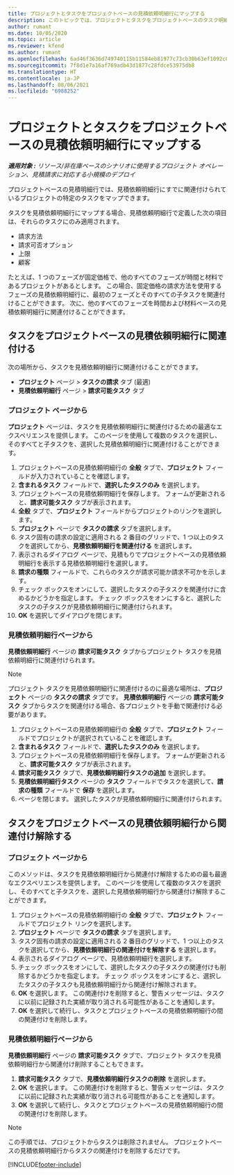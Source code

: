 ```yaml
---
title: プロジェクトとタスクをプロジェクトベースの見積依頼明細行にマップする
description: このトピックでは、プロジェクトとタスクをプロジェクトベースのタスク明細行にマップする方法について説明します。
author: rumant
ms.date: 10/05/2020
ms.topic: article
ms.reviewer: kfend
ms.author: rumant
ms.openlocfilehash: 6ad46f3636d749740115b11584eb81977c73cb30b63ef1092c0c2aac97cbc647
ms.sourcegitcommit: 7f8d1e7a16af769adb43d1877c28fdce53975db8
ms.translationtype: HT
ms.contentlocale: ja-JP
ms.lasthandoff: 08/06/2021
ms.locfileid: "6988252"
---
```

# <a name="map-projects-and-tasks-to-a-project-based-quote-line"></a>プロジェクトとタスクをプロジェクトベースの見積依頼明細行にマップする

_**適用対象 :** リソース/非在庫ベースのシナリオに使用するプロジェクト オペレーション、見積請求に対応する小規模のデプロイ_

プロジェクトベースの見積明細行では、見積依頼明細行にすでに関連付けられているプロジェクトの特定のタスクをマップできます。

タスクを見積依頼明細行にマップする場合、見積依頼明細行で定義した次の項目は、それらのタスクにのみ適用されます。

- 請求方法
- 請求可否オプション
- 上限
- 顧客

たとえば、1 つのフェーズが固定価格で、他のすべてのフェーズが時間と材料であるプロジェクトがあるとします。 この場合、固定価格の請求方法を使用するフェーズの見積依頼明細行に、最初のフェーズとそのすべての子タスクを関連付けることができます。 次に、他のすべてのフェーズを時間および材料ベースの見積依頼明細行に関連付けることができます。

## <a name="associate-tasks-to-project-based-quote-lines"></a>タスクをプロジェクトベースの見積依頼明細行に関連付ける

次の場所から、タスクを見積依頼明細行に関連付けることができます。

- **プロジェクト** ページ > **タスクの請求** タブ (最適)
- **見積依頼明細行** ページ > **請求可能タスク** タブ 

### <a name="from-the-project-page"></a>プロジェクト ページから

**プロジェクト** ページは、タスクを見積依頼明細行に関連付けるための最適なエクスペリエンスを提供します。 このページを使用して複数のタスクを選択し、そのすべてと子タスクを、選択した見積依頼明細行に関連付けることができます。

1. プロジェクトベースの見積依頼明細行の **全般** タブで、**プロジェクト** フィールドが入力されていることを確認します。
2. **含まれるタスク** フィールドで、**選択したタスクのみ** を選択します。
3. プロジェクトベースの見積依頼明細行を保存します。 フォームが更新されると、**請求可能タスク** タブが表示されます。
4. **全般** タブで、**プロジェクト** フィールドからプロジェクトのリンクを選択します。
5. **プロジェクト** ページで **タスクの請求** タブを選択します。
6. タスク固有の請求の設定に適用される 2 番目のグリッドで、1 つ以上のタスクを選択してから、**見積依頼明細行を関連付ける** を選択します。
7. 表示されるダイアログ ページで、見積もりでプロジェクトベースの見積依頼明細行を表示する見積依頼明細行を選択します。
8. **請求の種類** フィールドで、これらのタスクが請求可能か請求不可かを示します。
9. チェック ボックスをオンにして、選択したタスクの子タスクを関連付けに含めるかどうかを指定します。 チェック ボックスをオンにすると、選択したタスクの子タスクが見積依頼明細行に関連付けられます。
10. **OK** を選択してダイアログを閉じます。

### <a name="from-the-quote-line-page"></a>見積依頼明細行ページから

**見積依頼明細行** ページの **請求可能タスク** タブからプロジェクト タスクを見積依頼明細行に関連付けられます。

>[!NOTE]
>プロジェクト タスクを見積依頼明細行に関連付けるのに最適な場所は、**プロジェクト** ページの **タスクの請求** タブです。 **見積依頼明細行** ページの **請求可能タスク** タブからタスクを関連付ける場合、各プロジェクトを手動で関連付ける必要があります。

1. プロジェクトベースの見積依頼明細行の **全般** タブで、**プロジェクト** フィールドでプロジェクトが選択されていることを確認します。
2. **含まれるタスク** フィールドで、**選択したタスクのみ** を選択します。
3. プロジェクトベースの見積依頼明細行を保存します。 フォームが更新されると、**請求可能タスク** タブが表示されます。
4. **請求可能タスク** タブで、**見積依頼明細行タスクの追加** を選択します。
5. **見積依頼明細行タスク** ページの **タスク** フィールドでタスクを選択して、**請求の種類** フィールドで **保存** を選択します。 
6. ページを閉じます。 選択したタスクが見積依頼明細行に関連付けられます。

## <a name="disassociate-tasks-from-projectbased-quote-lines"></a>タスクをプロジェクトベースの見積依頼明細行から関連付け解除する

### <a name="from-the-project-page"></a>プロジェクト ページから

このメソッドは、タスクを見積依頼明細行から関連付け解除するための最も最適なエクスペリエンスを提供します。 このページを使用して複数のタスクを選択し、そのすべてと子タスクを、選択した見積依頼明細行から関連付け解除することができます。

1. プロジェクトベースの見積依頼明細行の **全般** タブで、**プロジェクト** フィールドでプロジェクト リンクを選択します。
2. **プロジェクト** ページで **タスクの請求** タブを選択します。
3. タスク固有の請求の設定に適用される 2 番目のグリッドで、1 つ以上のタスクを選択してから、**見積依頼明細行の関連付けを解除する** を選択します。
4. 表示されるダイアログ ページで、見積依頼明細行を選択します。
5. チェック ボックスをオンにして、選択したタスクの子タスクの関連付けも削除するかどうかを指定します。 チェック ボックスをオンにすると、選択したタスクの子タスクも見積依頼明細行から関連付け解除されます。
6. **OK** を選択します。 この関連付けを削除すると、警告メッセージは、タスクに以前に記録された実績が取り消される可能性があることを通知します。 
7. **OK** を選択して続行し、タスクとプロジェクトベースの見積依頼明細行の間の関連付けを削除します。

### <a name="from-the-quote-line-page"></a>見積依頼明細行ページから

**見積依頼明細行** ページの **請求可能タスク** タブで、プロジェクト タスクを見積依頼明細行から関連付け削除することもできます。

1. **請求可能タスク** タブで、**見積依頼明細行タスクの削除** を選択します。
2. **OK** を選択します。 この関連付けを削除すると、警告メッセージは、タスクに以前に記録された実績が取り消される可能性があることを通知します。 
3. **OK** を選択して続行し、タスクとプロジェクトベースの見積依頼明細行の間の関連付けを削除します。

>[!NOTE]
> この手順では、プロジェクトからタスクは削除されません。 プロジェクトベースの見積依頼明細行からタスクの関連付けを削除するだけです。


[!INCLUDE[footer-include](../../includes/footer-banner.md)]